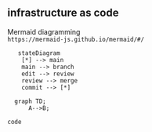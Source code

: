 ## infrastructure as code


Mermaid diagramming  
`https://mermaid-js.github.io/mermaid/#/`  

```mermaid
   stateDiagram
    [*] --> main
    main --> branch
    edit --> review
    review --> merge
    commit --> [*]
 ```





```mermaid
  graph TD;
      A-->B;
 ```

```
code
```
